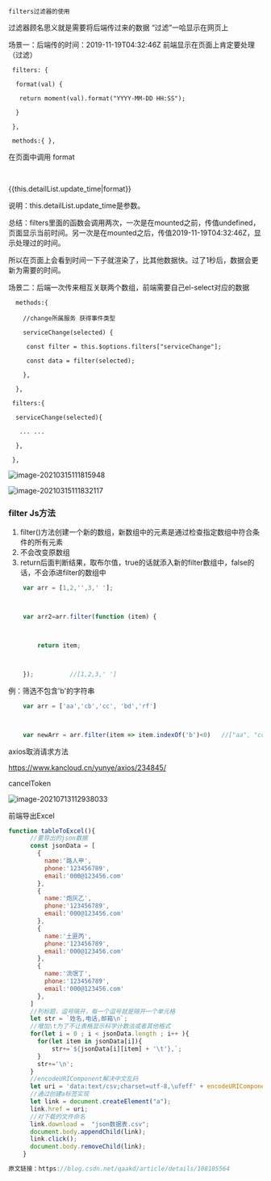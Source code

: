 ```
filters过滤器的使用
```

过滤器顾名思义就是需要将后端传过来的数据 “过滤”一哈显示在网页上

场景一：后端传的时间：2019-11-19T04:32:46Z
前端显示在页面上肯定要处理（过滤）

```
 filters: {

  format(val) {

   return moment(val).format("YYYY-MM-DD HH:SS");

  }

 },

 methods:{ },
```

在页面中调用 format 

 

  <div>{{this.detailList.update_time|format}}</div>

说明：this.detailList.update_time是参数。

总结：filters里面的函数会调用两次，一次是在mounted之前，传值undefined，页面显示当前时间。另一次是在mounted之后，传值2019-11-19T04:32:46Z，显示处理过的时间。

所以在页面上会看到时间一下子就渲染了，比其他数据快。过了1秒后，数据会更新为需要的时间。

 

场景二：后端一次传来相互关联两个数组，前端需要自己el-select对应的数据

 

```
  methods:{

​    //change所属服务 获得事件类型

​    serviceChange(selected) {

​     const filter = this.$options.filters["serviceChange"];

​     const data = filter(selected);

​    },

  },

 filters:{

  serviceChange(selected){

   ... ...

  },

 },
```

![image-20210315111815948](C:\Users\admin\AppData\Roaming\Typora\typora-user-images\image-20210315111815948.png)

![image-20210315111832117](C:\Users\admin\AppData\Roaming\Typora\typora-user-images\image-20210315111832117.png)





### filter  Js方法

1. filter()方法创建一个新的数组，新数组中的元素是通过检查指定数组中符合条件的所有元素
2. 不会改变原数组
3. return后面判断结果，取布尔值，true的话就添入新的filter数组中，false的话，不会添进filter的数组中

```javascript
    var arr = [1,2,'',3,' '];



    var arr2=arr.filter(function (item) {



        return item;



    });          //[1,2,3,' ']
```

例：筛选不包含'b'的字符串

```javascript
    var arr = ['aa','cb','cc', 'bd','rf']



    var newArr = arr.filter(item => item.indexOf('b')<0)   //["aa", "cc", "rf"]
```



axios取消请求方法

https://www.kancloud.cn/yunye/axios/234845/

cancelToken

![image-20210713112938033](C:\Users\admin\AppData\Roaming\Typora\typora-user-images\image-20210713112938033.png)



前端导出Excel

```javascript
function tableToExcel(){
      //要导出的json数据
      const jsonData = [
        {
          name:'路人甲',
          phone:'123456789',
          email:'000@123456.com'
        },
        {
          name:'炮灰乙',
          phone:'123456789',
          email:'000@123456.com'
        },
        {
          name:'土匪丙',
          phone:'123456789',
          email:'000@123456.com'
        },
        {
          name:'流氓丁',
          phone:'123456789',
          email:'000@123456.com'
        },
      ]
      //列标题，逗号隔开，每一个逗号就是隔开一个单元格
      let str = `姓名,电话,邮箱\n`;
      //增加\t为了不让表格显示科学计数法或者其他格式
      for(let i = 0 ; i < jsonData.length ; i++ ){
        for(let item in jsonData[i]){
            str+=`${jsonData[i][item] + '\t'},`;     
        }
        str+='\n';
      }
      //encodeURIComponent解决中文乱码
      let uri = 'data:text/csv;charset=utf-8,\ufeff' + encodeURIComponent(str);
      //通过创建a标签实现
      let link = document.createElement("a");
      link.href = uri;
      //对下载的文件命名
      link.download =  "json数据表.csv";
      document.body.appendChild(link);
      link.click();
      document.body.removeChild(link);
    }

原文链接：https://blog.csdn.net/qaakd/article/details/108105564
```

